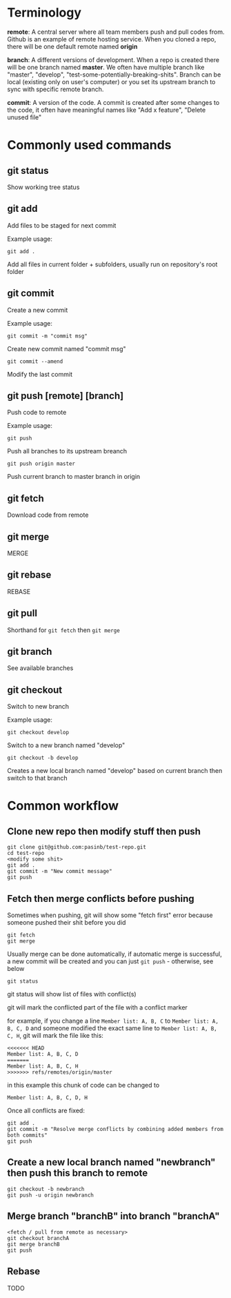 # Terminology
**remote**: A central server where all team members push and pull codes from. Github is an example of remote hosting service. When you cloned a repo, there will be one default remote named **origin**

**branch**: A different versions of development. When a repo is created there will be one branch named **master**. We often have multiple branch like "master", "develop", "test-some-potentially-breaking-shits". Branch can be local (existing only on user's computer) or you set its upstream branch to sync with specific remote branch.

**commit**: A version of the code. A commit is created after some changes to the code, it often have meaningful names like "Add x feature", "Delete unused file"

# Commonly used commands

## git status

Show working tree status

## git add

Add files to be staged for next commit

Example usage:
```
git add .
```
Add all files in current folder + subfolders, usually run on repository's root folder

## git commit

Create a new commit

Example usage:
```
git commit -m "commit msg"
```
Create new commit named "commit msg"
```
git commit --amend
```
Modify the last commit

## git push [remote] [branch]

Push code to remote

Example usage:
```
git push
```
Push all branches to its upstream breanch
```
git push origin master
```
Push current branch to master branch in origin

## git fetch

Download code from remote

## git merge

MERGE

## git rebase

REBASE

## git pull

Shorthand for `git fetch` then `git merge`

## git branch

See available branches

## git checkout

Switch to new branch

Example usage:
```
git checkout develop
```
Switch to a new branch named "develop"
```
git checkout -b develop
```
Creates a new local branch named "develop" based on current branch then switch to that branch

# Common workflow

## Clone new repo then modify stuff then push

```
git clone git@github.com:pasinb/test-repo.git
cd test-repo
<modify some shit>
git add .
git commit -m "New commit message"
git push
```

## Fetch then merge conflicts before pushing

Sometimes when pushing, git will show some "fetch first" error because someone pushed their shit before you did
```
git fetch
git merge
```
Usually merge can be done automatically, if automatic merge is successful, a new commit will be created and you can just `git push` - otherwise, see below

```
git status
```
git status will show list of files with conflict(s)

git will mark the conflicted part of the file with a conflict marker

for example, if you change a line `Member list: A, B, C` to `Member list: A, B, C, D` and someone modified the exact same line to `Member list: A, B, C, H`, git will mark the file like this:
```
<<<<<<< HEAD
Member list: A, B, C, D
=======
Member list: A, B, C, H
>>>>>>> refs/remotes/origin/master
```
in this example this chunk of code can be changed to
```
Member list: A, B, C, D, H
```

Once all conflicts are fixed:
```
git add .
git commit -m "Resolve merge conflicts by combining added members from both commits"
git push
```

## Create a new local branch named "newbranch" then push this branch to remote
```
git checkout -b newbranch
git push -u origin newbranch
```

## Merge branch "branchB" into branch "branchA"

```
<fetch / pull from remote as necessary>
git checkout branchA
git merge branchB
git push
```

## Rebase

TODO